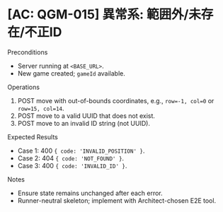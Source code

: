 # [AC: QGM-015] 異常系: 範囲外/未存在/不正ID

Preconditions
- Server running at `<BASE_URL>`.
- New game created; `gameId` available.

Operations
1) POST move with out-of-bounds coordinates, e.g., `row=-1, col=0` or `row=15, col=14`.
2) POST move to a valid UUID that does not exist.
3) POST move to an invalid ID string (not UUID).

Expected Results
- Case 1: 400 `{ code: 'INVALID_POSITION' }`.
- Case 2: 404 `{ code: 'NOT_FOUND' }`.
- Case 3: 400 `{ code: 'INVALID_ID' }`.

Notes
- Ensure state remains unchanged after each error.
- Runner-neutral skeleton; implement with Architect-chosen E2E tool.

